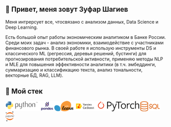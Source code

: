 ## 👋 Привет, меня зовут Зуфар Шагиев

Меня интрерсует все, чтосвязано с анализом данных, Data Science и Deep Learning.

Есть большой опыт работы экономическим аналитиком в Банке России. Среди моих задач - анализ экономики, взаимодействие с участниками финансового рынка.
В своей работе я использую инструменты DS и классического ML (регрессия, деревья решений, бустинги) для прогнозирования потребительской активности, применяю методы NLP и MLE для повышения эффективности аналитики (в т.ч. эмбеддинги, суммаризацию и классификацию  текста, анализ тональности, векторные БД, RAG, LLM). 

## 🔭 Мой стек

<img align="left" src="python-logo-generic.svg" alt="Python" height=32px>
<img align="left" src="pandas_secondary.svg" alt="Pandas" height=32px>
<img align="left" src="Scikit_learn_logo_small.svg" alt="Scikit learn" height=32px>
<img align="left" src="catboost.png" alt="Catboost" height=32px>
<img align="left" src="PyTorch_logo_black.svg" alt="PyTorch" height=32px>
<img align="left" src="Sql_data_base_with_logo.svg" alt="SQL" height=32px>
<img align="left" src="jupiter-logo.svg" alt="Jupiter Notebook" height=32px>


<!--
**z0rr0z/z0rr0z** is a ✨ _special_ ✨ repository because its `README.md` (this file) appears on your GitHub profile.

Here are some ideas to get you started:

- 🔭 I’m currently working on ...
- 🌱 I’m currently learning ...
- 👯 I’m looking to collaborate on ...
- 🤔 I’m looking for help with ...
- 💬 Ask me about ...
- 📫 How to reach me: ...
- 😄 Pronouns: ...
- ⚡ Fun fact: ...
-->
